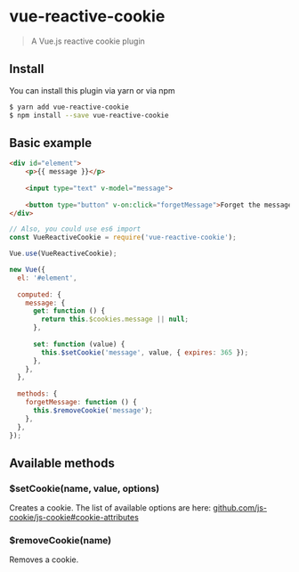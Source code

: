 # vue-reactive-cookie
> A Vue.js reactive cookie plugin

## Install

You can install this plugin via yarn or via npm

```bash
$ yarn add vue-reactive-cookie
$ npm install --save vue-reactive-cookie
```

## Basic example

```html
<div id="element">
    <p>{{ message }}</p>
    
    <input type="text" v-model="message">
    
    <button type="button" v-on:click="forgetMessage">Forget the message</button>
</div>
```

```javascript
// Also, you could use es6 import
const VueReactiveCookie = require('vue-reactive-cookie');

Vue.use(VueReactiveCookie);

new Vue({
  el: '#element',
  
  computed: {
    message: {
      get: function () {
        return this.$cookies.message || null;
      },
      
      set: function (value) {
        this.$setCookie('message', value, { expires: 365 });
      },
    },
  },
  
  methods: {
    forgetMessage: function () {
      this.$removeCookie('message');
    },
  },
});
```

## Available methods

### $setCookie(name, value, options)

Creates a cookie. The list of available options are here: [github.com/js-cookie/js-cookie#cookie-attributes](https://github.com/js-cookie/js-cookie#cookie-attributes)

### $removeCookie(name)

Removes a cookie.